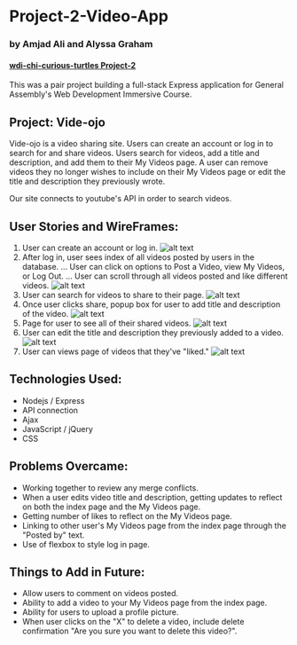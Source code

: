 # Project-2-Video-App
### by Amjad Ali and Alyssa Graham
#### [wdi-chi-curious-turtles Project-2](https://github.com/ga-chicago/Project-2/)

This was a pair project building a full-stack Express application for General Assembly's Web Development Immersive Course.

## Project: Vide-ojo
Vide-ojo is a video sharing site. Users can create an account or log in to search for and share videos. Users search for videos, add a title and description, and add them to their My Videos page. A user can remove videos they no longer wishes to include on their My Videos page or edit the title and description they previously wrote.

Our site connects to youtube's API in order to search videos.

## User Stories and WireFrames:

1. User can create an account or log in.
![alt text](public/wireframes/1-LogInPage.png)
2. After log in, user sees index of all videos posted by users in the database.
... User can click on options to Post a Video, view My Videos, or Log Out.
... User can scroll through all videos posted and like different videos.
![alt text](public/wireframes/2-IndexPage.png)
3. User can search for videos to share to their page. 
![alt text](public/wireframes/3-SearchPage.png)
4. Once user clicks share, popup box for user to add title and description of the video.
![alt text](public/wireframes/4-SearchPage2.png)
5. Page for user to see all of their shared videos.
![alt text](public/wireframes/5-UserShowPage.png)
6. User can edit the title and description they previously added to a video.
![alt text](public/wireframes/6-EditPage.png)
7. User can views page of videos that they've "liked."
![alt text](public/wireframes/7-MyLikedVideos.png)



## Technologies Used:
- Nodejs / Express
- API connection
- Ajax
- JavaScript / jQuery
- CSS

## Problems Overcame:
- Working together to review any merge conflicts.
- When a user edits video title and description, getting updates to reflect on both the index page and the My Videos page.
- Getting number of likes to reflect on the My Videos page.
- Linking to other user's My Videos page from the index page through the "Posted by" text.
- Use of flexbox to style log in page.

## Things to Add in Future:
- Allow users to comment on videos posted.
- Ability to add a video to your My Videos page from the index page.
- Ability for users to upload a profile picture.
- When user clicks on the "X" to delete a video, include delete confirmation "Are you sure you want to delete this video?".